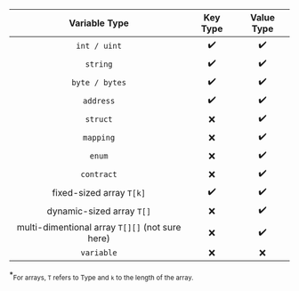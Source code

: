 |  Variable Type | Key Type  | Value Type |
|:---------------:|:---------:|:-----------:|
| `int / uint`  | :heavy_check_mark:  | :heavy_check_mark:  |
| `string`  | :heavy_check_mark:  | :heavy_check_mark:  |
| `byte / bytes`  | :heavy_check_mark:  | :heavy_check_mark:  |
| `address`  | :heavy_check_mark:  | :heavy_check_mark:  |
| `struct`  | :x: |  :heavy_check_mark: |
| `mapping`  | :x:  | :heavy_check_mark:  |
| `enum`  | :x:  | :heavy_check_mark:  |
| `contract`  |  :x: | :heavy_check_mark:  |
| fixed-sized array `T[k]`  | :heavy_check_mark:  | :heavy_check_mark:  |
| dynamic-sized array `T[]`  | :x:  |  :heavy_check_mark: |
| multi-dimentional array `T[][]` (not sure here) |  :x: | :heavy_check_mark:  |
| `variable` | :x: | :x: |

*<sub>For arrays, `T` refers to Type and `k` to the length of the array.</sub>
